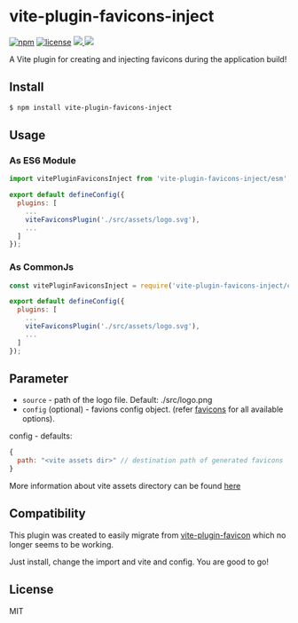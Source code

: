 vite-plugin-favicons-inject
===========
[![npm][npm]][npm-url]
[![license][license]][license-url]
<a href="https://npmcharts.com/compare/vite-plugin-favicons-inject?minimal=true">
  <img src="https://img.shields.io/npm/dm/vite-plugin-favicons-inject.svg">
</a>
<a href="https://img.shields.io/bundlephobia/minzip/vite-plugin-favicons-inject">
  <img src="https://img.shields.io/bundlephobia/minzip/vite-plugin-favicons-inject">
</a>
<br>

A Vite plugin for creating and injecting favicons during the application build!

Install
-------

```bash
$ npm install vite-plugin-favicons-inject
```

Usage
-----

### As ES6 Module ###

```javascript
import vitePluginFaviconsInject from 'vite-plugin-favicons-inject/esm';

export default defineConfig({
  plugins: [
    ...
    viteFaviconsPlugin('./src/assets/logo.svg'),
    ...
  ]
});
```

### As CommonJs ###

```javascript
const vitePluginFaviconsInject = require('vite-plugin-favicons-inject/cjs');

export default defineConfig({
  plugins: [
    ...
    viteFaviconsPlugin('./src/assets/logo.svg'),
    ...
  ]
});
```


Parameter
---------

 - `source` - path of the logo file. Default: ./src/logo.png
 - `config` (optional) - favions config object. (refer [favicons](https://github.com/itgalaxy/favicons#nodejs) for all available options).

  config - defaults:
  ```javascript
  {
    path: "<vite assets dir>" // destination path of generated favicons
  }
  ```
  More information about vite assets directory can be found [here](https://vitejs.dev/config/build-options.html#build-assetsdir)


Compatibility
---------

This plugin was created to easily migrate from [vite-plugin-favicon](https://github.com/josh-hemphill/vite-plugin-favicon) which no longer seems to be working.

Just install, change the import and vite and config. You are good to go!

License
-------

MIT



[npm]: https://img.shields.io/npm/v/vite-plugin-favicons-inject.svg
[npm-url]: https://npmjs.com/package/vite-plugin-favicons-inject
[license]: https://img.shields.io/npm/l/vite-plugin-favicons-inject?no-cache
[license-url]: https://github.com/JohnPremKumar/vite-plugin-favicons-inject/blob/main/LICENCE
